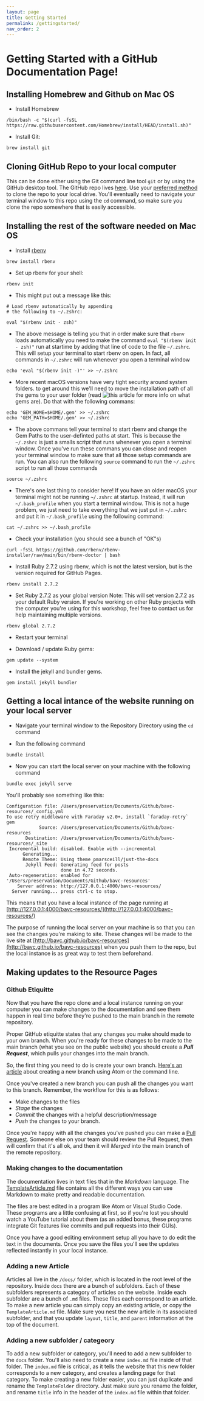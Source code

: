 ```yaml
---
layout: page
title: Getting Started
permalink: /gettingstarted/
nav_order: 2
---
```


# Getting Started with a GitHub Documentation Page!

## Installing Homebrew and Github on Mac OS

* Install Homebrew
```
/bin/bash -c "$(curl -fsSL https://raw.githubusercontent.com/Homebrew/install/HEAD/install.sh)"
```
* Install Git:
```
brew install git
```

## Cloning GitHub Repo to your local computer

This can be done either using the Git command line tool `git` or by using the GitHub desktop tool. The GitHub repo lives [here](https://github.com/bavc/bavc-resources). Use your [preferred method](https://www.youtube.com/watch?v=CKcqniGu3tA) to clone the repo to your local drive. You'll eventually need to navigate your terminal window to this repo using the `cd` command, so make sure you clone the repo somewhere that is easily accessible.


## Installing the rest of the software needed on Mac OS

*  Install [rbenv](https://github.com/rbenv/rbenv#installation)
```
brew install rbenv
```
* Set up rbenv for your shell:
```
rbenv init
```
* This might put out a message like this:

```
# Load rbenv automatically by appending
# the following to ~/.zshrc:

eval "$(rbenv init - zsh)"
```

* The above message is telling you that in order make sure that `rbenv` loads automatically you need to make the command `eval "$(rbenv init - zsh)"` run at startime by adding that line of code to the file `~/.zshrc`. This will setup your terminal to start rbenv on open. In fact, all commands in `~/.zshrc` will run whenever you open a terminal window
```
echo 'eval "$(rbenv init -)"' >> ~/.zshrc
```
* More recent macOS versions have very tight security around system folders. to get around this we'll need to move the installation path of all the gems to your user folder (read ![this article](https://medium.com/@morgannegagne/what-is-a-ruby-gem-1eec2684e68) for more info on what gems are). Do that with the following commans:
```
echo 'GEM_HOME=$HOME/.gem' >> ~/.zshrc
echo 'GEM_PATH=$HOME/.gem' >> ~/.zshrc
```
* The above commans tell your terminal to start rbenv and change the Gem Paths to the user-definted paths at start. This is because the `~/.zshrc` is just a smalls script that runs whenever you open a terminal window. Once you've run these commans you can close and reopen your terminal window to make sure that all those setup commands are run. You can also run the following `source` command to run the `~/.zshrc` script to run all those commands
```
source ~/.zshrc
```
* There's one last thing to consider here! If you have an older macOS your terminal might not be running `~/.zshrc` at startup. Instead, it will run `~/.bash_profile` when you start a terminal window. This is not a huge problem, we just need to take everything that we just put in `~/.zshrc` and put it in `~/.bash_profile` using the following command:
```
cat ~/.zshrc >> ~/.bash_profile
```
* Check your installation (you should see a bunch of "OK"s)
```
curl -fsSL https://github.com/rbenv/rbenv-installer/raw/main/bin/rbenv-doctor | bash
```
* Install Ruby 2.7.2 using rbenv, which is not the latest version, but is the version required for GitHub Pages.
```
rbenv install 2.7.2
```

* Set Ruby 2.7.2 as your global version
Note: This will set version 2.7.2 as your default Ruby version. If you're working on other Ruby projects with the computer you're using for this workshop, feel free to contact us for help maintaining multiple versions.
```
rbenv global 2.7.2
```
* Restart your terminal

* Download / update Ruby gems:
```
gem update --system
```
* Install the jekyll and bundler gems.
```
gem install jekyll bundler
```


## Getting a local intance of the website running on your local server

* Navigate your terminal window to the Repository Directory using the `cd` command

* Run the following command
```
bundle install
```

* Now you can start the local server on your machine with the following command
```
bundle exec jekyll serve
```
You'll probably see something like this:
```
Configuration file: /Users/preservation/Documents/Github/bavc-resources/_config.yml
To use retry middleware with Faraday v2.0+, install `faraday-retry` gem
            Source: /Users/preservation/Documents/Github/bavc-resources
       Destination: /Users/preservation/Documents/Github/bavc-resources/_site
 Incremental build: disabled. Enable with --incremental
      Generating...
      Remote Theme: Using theme pmarsceill/just-the-docs
       Jekyll Feed: Generating feed for posts
                    done in 4.72 seconds.
 Auto-regeneration: enabled for '/Users/preservation/Documents/Github/bavc-resources'
    Server address: http://127.0.0.1:4000/bavc-resources/
  Server running... press ctrl-c to stop.
```

This means that you have a local instance of the page running at [http://127.0.0.1:4000/bavc-resources/](http://127.0.0.1:4000/bavc-resources/)

The purpose of running the local server on your machine is so that you can see the changes you're making to site. These changes will be made to the live site at [http://bavc.github.io/bavc-resources](http://bavc.github.io/bavc-resources) when you push them to the repo, but the local instance is as great way to test them beforehand.

## Making updates to the Resource Pages

### Github Etiquitte

Now that you have the repo clone and a local instance running on your computer you can make changes to the documentation and see them happen in real time before they're pushed to the main branch in the remote repository.

Proper GitHub etiquitte states that any changes you make should made to your own branch. When you're ready for these changes to be made to the main branch (what you see on the public website) you should create a ***Pull Request***, which pulls your changes into the main branch.

So, the first thing you need to do is create your own branch. [Here's an article](https://docs.couchbase.com/home/contribute/create-branches.html) about creating a new branch using Atom or the command line.

Once you've created a new branch you can push all the changes you want to this branch. Remember, the workflow for this is as follows:
* Make changes to the files
* *Stage* the changes
* *Commit* the changes with a helpful description/message
* *Push* the changes to your branch.

Once you're happy with all the changes you've pushed you can make a [Pull Request](https://docs.github.com/en/pull-requests/collaborating-with-pull-requests/proposing-changes-to-your-work-with-pull-requests/creating-a-pull-request). Someone else on your team should review the Pull Request, then will confirm that it's all ok, and then it will *Merged* into the main branch of the remote repository.

### Making changes to the documentation

The documentation lives in text files that in the *Markdown* language. The [TemplateArticle.md]({{site.baseurl}}/docs/TemplateFolder/TemplateArticle.html) file contains all the different ways you can use Markdown to make pretty and readable documentation.

The files are best edited in a program like Atom or Visual Studio Code. These programs are a little confusing at first, so if you're lost you should watch a YouTube tutorial about them (as an added bonus, these programs integrate Git features like commits and pull requests into their GUIs).

Once you have a good editing environment setup all you have to do edit the text in the documents. Once you save the files you'll see the updates reflected instantly in your local instance.

### Adding a new Article

Articles all live in the `/docs/` folder, which is located in the root level of the repository. Inside `docs` there are a bunch of subfolders. Each of these subfolders represents a category of articles on the website. Inside each subfolder are a bunch of `.md` files. These files each correspond to an article. To make a new article you can simply copy an existing article, or copy the `TemplateArticle.md` file. Make sure you nest the new article in its associated subfolder, and that you update `layout`, `title`, and `parent` information at the top of the document.

### Adding a new subfolder / categeory

To add a new subfolder or category, you'll need to add a new subfolder to the `docs` folder. You'll also need to create a new `index.md` file inside of that folder. The `index.md` file is critical, as it tells the website that this new folder corresponds to a new category, and creates a landing page for that category. To make creating a new folder easier, you can just duplicate and rename the `TemplateFolder` directory. Just make sure you rename the folder, and rename `title` info in the header of the `index.md` file within that folder.
